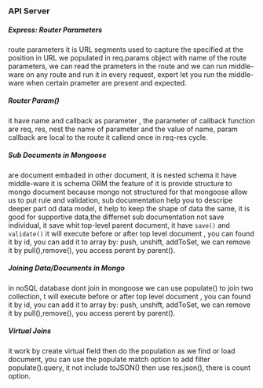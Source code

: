 ### API Server
##### Express: Router Parameters
route parameters it is URL segments used to capture the specified at the position in URL we populated in req.params object with name of the route parameters, we can read the prameters in the route and we can run middle-ware on any route and run it in every request, expert let you run the middle-ware when certain prameter are present and expected.
##### Router Param()
it have name and callback as parameter , the parameter of callback function are req, res, nest the name of parameter and the value of name, param callback are local to the route it callend once in req-res cycle.
##### Sub Documents in Mongoose
are document embaded in other document, it is nested schema it have middle-ware it is schema ORM the feature of it is provide structure to mongo document because mongo not structured for that mongoose allow us to put rule and validation, sub documentation help you to descripe deeper part od data model, it help to keep the shape of data the same, it is good for supportive data,the differnet sub documentation not save individual, it save whit top-level parent document, it have `save()` and `validate()` it will execute before or after top level document , you can found it by id, you can add it to array by: push, unshift, addToSet, we can remove it by pull(),remove(), you access perent by parent().
##### Joining Data/Documents in Mongo
in noSQL database dont join in mongoose we can use populate() to join two collection, t will execute before or after top level document , you can found it by id, you can add it to array by: push, unshift, addToSet, we can remove it by pull(),remove(), you access perent by parent().
##### Virtual Joins
it work by create virtual field then do the population as we find or load document, you can use the populate match option to add filter populate().query, it not include toJSON() then use res.json(), there is count option.